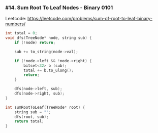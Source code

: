 ### #14. Sum Root To Leaf Nodes - Binary 0101

Leetcode: https://leetcode.com/problems/sum-of-root-to-leaf-binary-numbers/

```cpp
int total = 0;
void dfs(TreeNode* node, string sub) {
    if (!node) return;

    sub += to_string(node->val);

    if (!node->left && !node->right) {
        bitset<32> b (sub);
        total += b.to_ulong();
        return;
    }

    dfs(node->left, sub);
    dfs(node->right, sub);
}

int sumRootToLeaf(TreeNode* root) {
    string sub = "";
    dfs(root, sub);
    return total;
}
```
